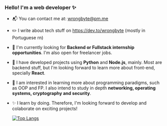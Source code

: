 
### Hello! I'm a web developer :sparkles:
- :mailbox_with_mail: You can contact me at: wrongbyte@pm.me
- :pencil2: I write about tech stuff on https://dev.to/wrongbyte (mostly in Portuguese rn)
- :briefcase: I'm currently looking for **Backend or Fullstack internship opportunities**. I'm also open for freelancer jobs.
- :hammer: I have developed projects using **Python** and **Node.js**, mainly. Most are backend stuff, but I'm looking forward to learn more about front-end, specially **React**.
- :thought_balloon: I am interested in learning more about programming paradigms, such as OOP and FP. I also intend to study in depth **networking, operating systems, cryptography and security**.
- :sparkles: I learn by doing. Therefore, I'm looking forward to develop and colaborate on exciting projects!

     [![Top Langs](https://github-readme-stats.vercel.app/api/top-langs/?username=wrongbyte&layout=compact&theme=tokyonight)](https://github.com/anuraghazra/github-readme-stats)
